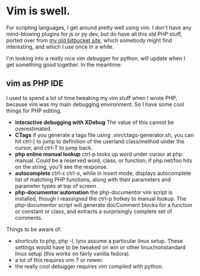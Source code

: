 # Vim is swell. #

For scripting languages, I get around pretty well using vim. I don't have any mind-blowing plugins for js or py dev, but do have all this old PHP stuff, ported over from [my old bitbucket site](https://bitbucket.org/6a68), which somebody might find interesting, and which I use once in a while.

I'm looking into a really nice vim debugger for python, will update when I get something good together. In the meantime:

## vim as PHP IDE ##

I used to spend a lot of time tweaking my vim stuff when I wrote PHP, because vim was my main debugging environment. So I have some cool things for PHP editing.

*  **interactive debugging with XDebug** The value of this cannot be overestimated.
*  **CTags** if you generate a tags file using .vim/ctags-generator.sh, you can hit ctrl-[ to jump to definition of the userland class/method under the cursor, and ctrl-T to jump back.
*  **php online manual lookup** ctrl-p looks up word under cursor at php manual. Could be a reserved word, class, or function; if php.net/foo hits on the string, you'll see the response.
*  **autocomplete** ctrl-x ctrl-o, while in insert mode, displays autocomplete list of matching PHP functions, along with their parameters and parameter types at top of screen
*  **php-documentor automation** the php-documentor vim script is installed, though I reassigned the ctrl-p hotkey to manual lookup. The php-documentor script will generate docComment blocks for a function or constant or class, and extracts a surprisingly complete set of comments.

Things to be aware of:

* shortcuts to php, php -l, lynx assume a particular linux setup. These settings would have to be tweaked on win or other linux/nonstandard linux setup (this works on fairly vanilla fedora).
* a lot of this requires vim 7 or newer.
* the really cool debugger requires vim compiled with python.

